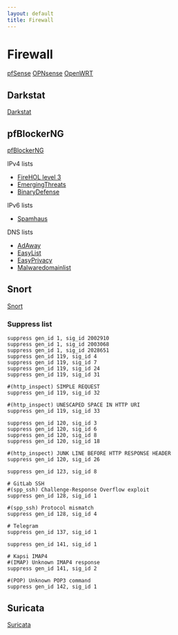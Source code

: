 ```yaml
---
layout: default
title: Firewall
---
```


# Firewall
[pfSense](https://www.pfsense.org/)
[OPNsense](https://opnsense.org/)
[OpenWRT](https://openwrt.org/)

## Darkstat
[Darkstat](https://unix4lyfe.org/darkstat/)

## pfBlockerNG
[pfBlockerNG](https://docs.netgate.com/pfsense/en/latest/packages/pfblocker.html)

IPv4 lists
- [FireHOL level 3](https://raw.githubusercontent.com/firehol/blocklist-ipsets/master/firehol_level3.netset)
- [EmergingThreats](https://rules.emergingthreats.net/blockrules/compromised-ips.txt)
- [BinaryDefense](https://www.binarydefense.com/banlist.txt)

IPv6 lists
- [Spamhaus](https://www.spamhaus.org/drop/dropv6.txt)

DNS lists
- [AdAway](https://adaway.org/hosts.txt)
- [EasyList](https://easylist-downloads.adblockplus.org/easylist_noelemhide.txt)
- [EasyPrivacy](https://easylist.to/easylist/easyprivacy.txt)
- [Malwaredomainlist](https://www.malwaredomainlist.com/hostslist/hosts.txt)

## Snort
[Snort](https://www.snort.org/)

### Suppress list
```
suppress gen_id 1, sig_id 2002910
suppress gen_id 1, sig_id 2003068
suppress gen_id 1, sig_id 2028651
suppress gen_id 119, sig_id 4
suppress gen_id 119, sig_id 7
suppress gen_id 119, sig_id 24
suppress gen_id 119, sig_id 31

#(http_inspect) SIMPLE REQUEST
suppress gen_id 119, sig_id 32

#(http_inspect) UNESCAPED SPACE IN HTTP URI
suppress gen_id 119, sig_id 33

suppress gen_id 120, sig_id 3
suppress gen_id 120, sig_id 6
suppress gen_id 120, sig_id 8
suppress gen_id 120, sig_id 18

#(http_inspect) JUNK LINE BEFORE HTTP RESPONSE HEADER
suppress gen_id 120, sig_id 26

suppress gen_id 123, sig_id 8

# GitLab SSH
#(spp_ssh) Challenge-Response Overflow exploit
suppress gen_id 128, sig_id 1

#(spp_ssh) Protocol mismatch
suppress gen_id 128, sig_id 4

# Telegram
suppress gen_id 137, sig_id 1

suppress gen_id 141, sig_id 1

# Kapsi IMAP4
#(IMAP) Unknown IMAP4 response
suppress gen_id 141, sig_id 2

#(POP) Unknown POP3 command
suppress gen_id 142, sig_id 1
```

## Suricata
[Suricata](https://suricata.io/)
